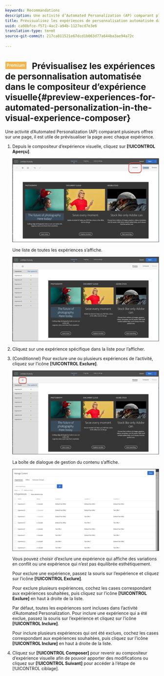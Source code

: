 ```yaml
---
keywords: Recommandations
description: Une activité d’Automated Personalization (AP) comparant plusieurs offres sur une page, il est utile de prévisualiser la page avec chaque expérience.
title: Prévisualisez les expériences de personnalisation automatisée dans le compositeur d’expérience visuelle Adobe Target
uuid: ca98bfce-f571-4ac2-a94b-1127ecd7e3e6
translation-type: tm+mt
source-git-commit: 217ca811521e67dcd1b063d77a644ba3ae94a72c

---
```



# ![PREMIUM](/help/assets/premium.png) Prévisualisez les expériences de personnalisation automatisée dans le compositeur d’expérience visuelle{#preview-experiences-for-automated-personalization-in-the-visual-experience-composer}

Une activité d’Automated Personalization (AP) comparant plusieurs offres sur une page, il est utile de prévisualiser la page avec chaque expérience.

1. Depuis le compositeur d’expérience visuelle, cliquez sur **[!UICONTROL Aperçu]**.

   ![Icône Aperçu](/help/c-activities/t-automated-personalization/assets/preview.png)

   Une liste de toutes les expériences s’affiche.

   ![Aperçu des expériences](/help/c-activities/t-automated-personalization/assets/ap_preview-new.png)

1. Cliquez sur une expérience spécifique dans la liste pour l’afficher.

1. (Conditionnel) Pour exclure une ou plusieurs expériences de l’activité, cliquez sur l’icône **[!UICONTROL Exclure]**.

   ![Icône Exclure](/help/c-activities/t-automated-personalization/assets/ap_exclude-new.png)

   La boîte de dialogue de gestion du contenu s’affiche.

   ![Boîte de dialogue Gestion du contenu](/help/c-activities/t-automated-personalization/assets/preview-exclude.png)

   Vous pouvez choisir d’exclure une expérience qui affiche des variations en conflit ou une expérience qui n’est pas équilibrée esthétiquement.

   Pour exclure une expérience, passez la souris sur l’expérience et cliquez sur l’icône **[!UICONTROL Exclure]**.

   Pour exclure plusieurs expériences, cochez les cases correspondant aux expériences souhaitées, puis cliquez sur l’icône **[!UICONTROL Exclure]** en haut à droite de la liste.

   Par défaut, toutes les expériences sont incluses dans l’activité d’Automated Personalization. Pour inclure une expérience qui a été exclue, passez la souris sur l’expérience et cliquez sur l’icône **[!UICONTROL Inclure]**.

   Pour inclure plusieurs expériences qui ont été exclues, cochez les cases correspondant aux expériences souhaitées, puis cliquez sur l’icône **[!UICONTROL Inclure]** en haut à droite de la liste.

1. Cliquez sur **[!UICONTROL Composer]** pour revenir au compositeur d’expérience visuelle afin de pouvoir apporter des modifications ou cliquez sur **[!UICONTROL Suivant]** pour accéder à l’étape de [!UICONTROL ciblage].
